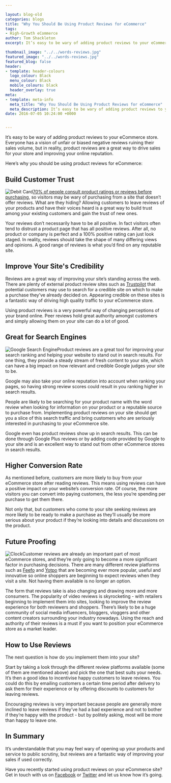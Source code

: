 ```yaml
--- 

layout: blog-old
categories: blogs
title: "Why You Should Be Using Product Reviews for eCommerce"
tags:
- High-Growth eCommerce
author: Tom Shackleton
excerpt: It’s easy to be wary of adding product reviews to your eCommerce store. Everyone has a vision of unfair or biased negative reviews ruining their sales volume, but in reality, product reviews are a great way to drive sales for your store and improving your online reputation.

thumbnail_image: "../../words-reviews.jpg"
featured_image: "../../words-reviews.jpg"
featured_blog: false
header:
- template: header-colours
  logo_colour: Black
  menu_colour: Black
  mobile_colours: black
  header_overlay: true
meta:
- template: meta-info
  meta_title: "Why You Should Be Using Product Reviews for eCommerce"
  meta_description: It’s easy to be wary of adding product reviews to your eCommerce store. Everyone has a vision of unfair or biased negative reviews ruining their sales volume, but in reality, product reviews are a great way to drive sales for your store and improving your online reputation.
date: 2016-07-05 10:24:00 +0000


--- 
```

It’s easy to be wary of adding product reviews to your eCommerce store. Everyone has a vision of unfair or biased negative reviews ruining their sales volume, but in reality, product reviews are a great way to drive sales for your store and improving your online reputation.

Here’s why you should be using product reviews for eCommerce:  

  

Build Customer Trust
--------------------

![Debit Card](../../debit-card.jpg)[70% of people consult product ratings or reviews before purchasing](https://www.peopleclaim.com/blog/index.php/the-review-of-ratings/), so visitors may be wary of purchasing from a site that doesn’t offer reviews. What are they hiding? Allowing customers to leave reviews of your products and have their voices heard is a great way to build trust among your existing customers and gain the trust of new ones.

Your reviews don’t necessarily have to be all positive. In fact visitors often tend to distrust a product page that has all positive reviews. After all, no product or company is perfect and a 100% positive rating can just look staged. In reality, reviews should take the shape of many differing views and opinions. A good range of reviews is what you’d find on any reputable site.

  

Improve Your Site's Credibility
-------------------------------

Reviews are a great way of improving your site’s standing across the web. There are plenty of external product review sites such as [Trustpilot](https://www.google.co.uk/url?sa=t&rct=j&q=&esrc=s&source=web&cd=1&cad=rja&uact=8&ved=0ahUKEwiu64bf9eXMAhXhAMAKHS_lCC4QFggmMAA&url=https%3A%2F%2Fwww.trustpilot.com%2F&usg=AFQjCNGJljd6jVBiKleVC6ROj0jBB7fNeg&bvm=bv.122448493,d.ZGg) that potential customers may use to search for a credible site on which to make a purchase they’ve already decided on. Appearing credible on these sites is a fantastic way of driving high quality traffic to your eCommerce store.

Using product reviews is a very powerful way of changing perceptions of your brand online. Peer reviews hold great authority amongst customers and simply allowing them on your site can do a lot of good.

  

Great for Search Engines
------------------------

![Google Search Engine](../../google-search-engine.jpg)Product reviews are a great tool for improving your search ranking and helping your website to stand out in search results. For one thing, they provide a steady stream of fresh content to your site, which can have a big impact on how relevant and credible Google judges your site to be.  

Google may also take your online reputation into account when ranking your pages, so having strong review scores could result in you ranking higher in search results.

People are likely to be searching for your product name with the word review when looking for information on your product or a reputable source to purchase from. Implementing product reviews on your site should get you a slice of this search traffic and bring customers who are seriously interested in purchasing to your eCommerce site.

Google even has product reviews show up in search results. This can be done through Google Plus reviews or by adding code provided by Google to your site and is an excellent way to stand out from other eCommerce stores in search results.

  

Higher Conversion Rate
----------------------

As mentioned before, customers are more likely to buy from your eCommerce store after reading reviews. This means using reviews can have a positive impact on your website’s conversion rate. Of course, the more visitors you can convert into paying customers, the less you’re spending per purchase to get them there.

Not only that, but customers who come to your site seeking reviews are more likely to be ready to make a purchase as they’ll usually be more serious about your product if they’re looking into details and discussions on the product.

  

Future Proofing
---------------

![Clock](../../clock.jpg)Customer reviews are already an important part of most eCommerce stores, and they’re only going to become a more significant factor in purchasing decisions. There are many different review platforms such as [Feefo](https://www.feefo.com/web/en/) and [Yotpo](https://www.yotpo.com/) that are becoming ever more popular, useful and innovative so online shoppers are beginning to expect reviews when they visit a site. Not having them available is no longer an option.  

The form that reviews take is also changing and drawing more and more consumers. The popularity of video reviews is skyrocketing - with retailers beginning to implement them into sites, looking to improve the review experience for both reviewers and shoppers. There’s likely to be a huge community of social media influencers, bloggers, vloggers and other content creators surrounding your industry nowadays. Using the reach and authority of their reviews is a must if you want to position your eCommerce store as a market leader.

  

How to Use Reviews
------------------

The next question is how do you implement them into your site?

Start by taking a look through the different review platforms available (some of them are mentioned above) and pick the one that best suits your needs. It’s then a good idea to incentivise happy customers to leave reviews. You could do this by emailing customers a certain time period after delivery to ask them for their experience or by offering discounts to customers for leaving reviews.

Encouraging reviews is very important because people are generally more inclined to leave reviews if they’ve had a bad experience and not to bother if they’re happy with the product - but by politely asking, most will be more than happy to leave one.

  

In Summary
----------

It’s understandable that you may feel wary of opening up your products and service to public scrutiny, but reviews are a fantastic way of improving your sales if used correctly.

Have you recently started using product reviews on your eCommerce site? Get in touch with us on [Facebook](https://www.facebook.com/statementagency) or [Twitter](https://www.twitter.com/@Statement) and let us know how it’s going.